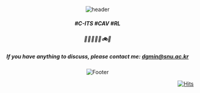 <div align="center">

![header](https://capsule-render.vercel.app/api?type=waving&color=auto&height=100&section=header&customColorList=9)
  
##### #C-ITS #CAV #RL
##### 🚗🚐🚌🚅🛴🚲🚶‍
##### If you have anything to discuss, please contact me: dgmin@snu.ac.kr

![Footer](https://capsule-render.vercel.app/api?type=waving&color=auto&height=100&section=footer&customColorList=9)

</div>

<div align="right">
  
[![Hits](https://hits.seeyoufarm.com/api/count/incr/badge.svg?url=https%3A%2F%2Fgithub.com%2Fdonggyumin-engr&count_bg=%232A55FF&title_bg=%23000000&icon=github.svg&icon_color=%23E7E7E7&title=Today&edge_flat=false)](https://hits.seeyoufarm.com)
  
</div>
